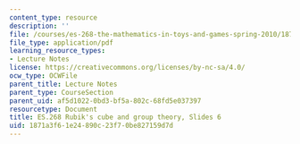 ```yaml
---
content_type: resource
description: ''
file: /courses/es-268-the-mathematics-in-toys-and-games-spring-2010/1871a3f61e24890c23f70be827159d7d_MITES_268S10_ses6_slides.pdf
file_type: application/pdf
learning_resource_types:
- Lecture Notes
license: https://creativecommons.org/licenses/by-nc-sa/4.0/
ocw_type: OCWFile
parent_title: Lecture Notes
parent_type: CourseSection
parent_uid: af5d1022-0bd3-bf5a-802c-68fd5e037397
resourcetype: Document
title: ES.268 Rubik's cube and group theory, Slides 6
uid: 1871a3f6-1e24-890c-23f7-0be827159d7d
---
```

